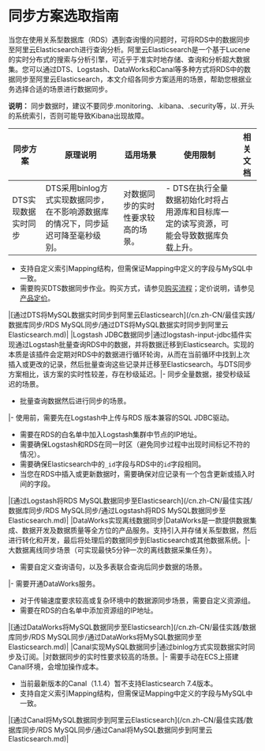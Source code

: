 # 同步方案选取指南

当您在使用关系型数据库（RDS）遇到查询慢的问题时，可将RDS中的数据同步至阿里云Elasticsearch进行查询分析。阿里云Elasticsearch是一个基于Lucene的实时分布式的搜索与分析引擎，可近乎于准实时地存储、查询和分析超大数据集。您可以通过DTS、Logstash、DataWorks和Canal等多种方式将RDS中的数据同步至阿里云Elasticsearch，本文介绍各同步方案适用的场景，帮助您根据业务选择合适的场景进行数据同步。

**说明：** 同步数据时，建议不要同步.monitoring、.kibana、.security等，以`.`开头的系统索引，否则可能导致Kibana出现故障。

|同步方案|原理说明|适用场景|使用限制|相关文档|
|----|----|----|----|----|
|DTS实现数据实时同步|DTS采用binlog方式实现数据同步，在不影响源数据库的情况下，同步延迟可降至毫秒级别。|对数据同步的实时性要求较高的场景。|-   DTS在执行全量数据初始化时将占用源库和目标库一定的读写资源，可能会导致数据库负载上升。
-   支持自定义索引Mapping结构，但需保证Mapping中定义的字段与MySQL中一致。
-   需要购买DTS数据同步作业。购买方式，请参见[购买流程](/cn.zh-CN/快速入门/购买流程.md)；定价说明，请参见[产品定价](/cn.zh-CN/产品计费/产品定价.md)。

|[通过DTS将MySQL数据实时同步到阿里云Elasticsearch](/cn.zh-CN/最佳实践/数据库同步/RDS MySQL同步/通过DTS将MySQL数据实时同步到阿里云Elasticsearch.md)|
|Logstash JDBC数据同步|通过logstash-input-jdbc插件实现通过Logstash批量查询RDS中的数据，并将数据迁移到Elasticsearch。实现的本质是该插件会定期对RDS中的数据进行循环轮询，从而在当前循环中找到上次插入或更改的记录，然后批量查询这些记录并迁移至Elasticsearch。与DTS同步方案相比，该方案的实时性较差，存在秒级延迟。|-   同步全量数据，接受秒级延迟的场景。
-   批量查询数据然后进行同步的场景。

|-   使用前，需要先在Logstash中上传与RDS 版本兼容的SQL JDBC驱动。
-   需要在RDS的白名单中加入Logstash集群中节点的IP地址。
-   需要确保Logstash和RDS在同一时区（避免同步过程中出现时间标记不符的情况）。
-   需要确保Elasticsearch中的`_id`字段与RDS中的`id`字段相同。
-   当您在RDS中插入或更新数据时，需要确保对应记录有一个包含更新或插入时间的字段。

|[通过Logstash将RDS MySQL数据同步至Elasticsearch](/cn.zh-CN/最佳实践/数据库同步/RDS MySQL同步/通过Logstash将RDS MySQL数据同步至Elasticsearch.md)|
|DataWorks实现离线数据同步|DataWorks是一款提供数据集成、数据开发及数据质量等全方位的产品服务。支持引入并存储关系型数据，然后进行转化和开发，最后将处理后的数据同步到Elasticsearch或其他数据系统。|-   大数据离线同步场景（可实现最快5分钟一次的离线数据采集任务）。
-   需要自定义查询语句，以及多表联合查询后同步数据的场景。

|-   需要开通DataWorks服务。
-   对于传输速度要求较高或复杂环境中的数据源同步场景，需要自定义资源组。
-   需要在RDS的白名单中添加资源组的IP地址。

|[通过DataWorks将MySQL数据同步至Elasticsearch](/cn.zh-CN/最佳实践/数据库同步/RDS MySQL同步/通过DataWorks将MySQL数据同步至Elasticsearch.md)|
|Canal实现MySQL数据同步|通过binlog方式实现数据实时同步及订阅。|对数据同步的实时性要求较高的场景。|-   需要手动在ECS上搭建Canal环境，会增加操作成本。
-   当前最新版本的Canal（1.1.4）暂不支持Elasticsearch 7.4版本。
-   支持自定义索引Mapping结构，但需保证Mapping中定义的字段与MySQL中一致。

|[通过Canal将MySQL数据同步到阿里云Elasticsearch](/cn.zh-CN/最佳实践/数据库同步/RDS MySQL同步/通过Canal将MySQL数据同步到阿里云Elasticsearch.md)|

